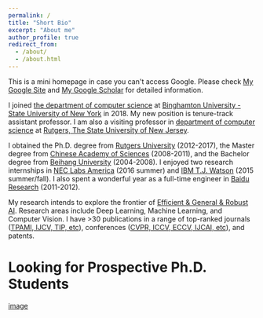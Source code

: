```yaml
---
permalink: /
title: "Short Bio"
excerpt: "About me"
author_profile: true
redirect_from: 
  - /about/
  - /about.html
---
```

This is a mini homepage in case you can't access Google. Please check [My Google Site](https://sites.google.com/site/xipengcshomepage/) and [My Google Scholar](https://scholar.google.com/citations?user=DWw4v0kAAAAJ&hl=en) for detailed information.

I joined [the department of computer science](https://www.binghamton.edu/computer-science/index.html) at [Binghamton University - State University of New York](https://www.binghamton.edu/) in 2018. My new position is tenure-track assistant professor. I am also a visiting professor in [department of computer science](https://www.cs.rutgers.edu/) at [Rutgers, The State University of New Jersey](https://www.rutgers.edu/).

I obtained the Ph.D. degree from [Rutgers University](https://www.cs.rutgers.edu/) (2012-2017), the Master degree from [Chinese Academy of Sciences](http://www.ia.cas.cn/) (2008-2011), and the Bachelor degree from [Beihang University](http://dept3.buaa.edu.cn/) (2004-2008). I enjoyed two research internships in [NEC Labs America](http://www.nec-labs.com/) (2016 summer) and [IBM T.J. Watson](https://www.ibm.com/watson/) (2015 summer/fall). I also spent a wonderful year as a full-time engineer in [Baidu Research](http://research.baidu.com/) (2011-2012).

My research intends to explore the frontier of [Efficient & General & Robust AI](https://xipeng13.github.io/homepage/). Research areas include Deep Learning, Machine Learning, and Computer Vision. I have >30 publications in a range of top-ranked journals ([TPAMI, IJCV, TIP, etc](https://xipeng13.github.io/homepage/)), conferences ([CVPR, ICCV, ECCV, IJCAI, etc](https://xipeng13.github.io/homepage/)), and patents. 

Looking for Prospective Ph.D. Students
======

[image](/files/PhD3.pdf)



